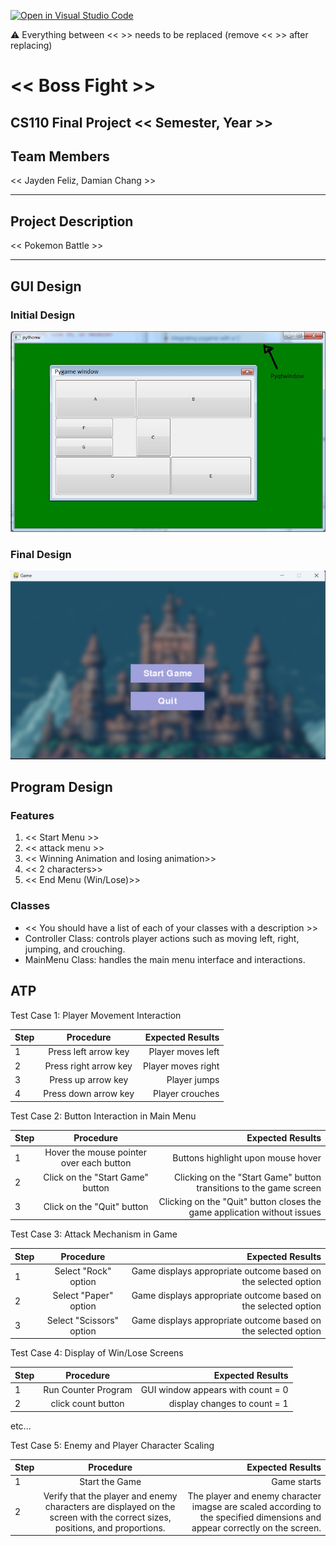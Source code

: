 [![Open in Visual Studio Code](https://classroom.github.com/assets/open-in-vscode-718a45dd9cf7e7f842a935f5ebbe5719a5e09af4491e668f4dbf3b35d5cca122.svg)](https://classroom.github.com/online_ide?assignment_repo_id=14588390&assignment_repo_type=AssignmentRepo)

:warning: Everything between << >> needs to be replaced (remove << >> after replacing)

# << Boss Fight >>
## CS110 Final Project  << Semester, Year >>

## Team Members

<< Jayden Feliz, Damian Chang >>

***

## Project Description

<< Pokemon Battle >>

***    

## GUI Design

### Initial Design

![initial gui](assets/gui.jpg)

### Final Design

![final gui](assets/FinalGui.jpg)

## Program Design

### Features

1. << Start Menu >>
2. << attack menu >>
3. << Winning Animation and losing animation>>
4. << 2 characters>>
5. << End Menu (Win/Lose)>>

### Classes

- << You should have a list of each of your classes with a description >>
- Controller Class: controls player actions such as moving left, right, jumping, and crouching.
- MainMenu Class: handles the main menu interface and interactions.


## ATP

Test Case 1: Player Movement Interaction

| Step                 |Procedure             |Expected Results                   |
|----------------------|:--------------------:|----------------------------------:|
|  1                   | Press left arrow key | Player moves left |
|  2                   | Press right arrow key   | Player moves right |
|  3                   | Press up arrow key   | Player jumps |
|  4                   | Press down arrow key   | Player crouches |

Test Case 2: Button Interaction in Main Menu

| Step                 |Procedure             |Expected Results                   |
|----------------------|:--------------------:|----------------------------------:|
|  1                   | Hover the mouse pointer over each button  | Buttons highlight upon mouse hover |
|  2                   | Click on the "Start Game" button | Clicking on the "Start Game" button transitions to the game screen |
|  3                   | Click on the "Quit" button | Clicking on the "Quit" button closes the game application without issues |

Test Case 3: Attack Mechanism in Game

| Step                 |Procedure             |Expected Results                   |
|----------------------|:--------------------:|----------------------------------:|
|  1                   | Select "Rock" option | Game displays appropriate outcome based on the selected option |
|  2                   | Select "Paper" option   | Game displays appropriate outcome based on the selected option |
|  3                   | Select "Scissors" option   | Game displays appropriate outcome based on the selected option |

Test Case 4: Display of Win/Lose Screens

| Step                 |Procedure             |Expected Results                   |
|----------------------|:--------------------:|----------------------------------:|
|  1                   | Run Counter Program  |GUI window appears with count = 0  |
|  2                   | click count button   | display changes to count = 1      |
etc...

Test Case 5: Enemy and Player Character Scaling

| Step                 |Procedure             |Expected Results                   |
|----------------------|:--------------------:|----------------------------------:|
|  1                   | Start the Game | Game starts |
|  2                   | Verify that the player and enemy characters are displayed on the screen with the correct sizes, positions, and proportions. | The player and enemy character imagse are scaled according to the specified dimensions and appear correctly on the screen. |